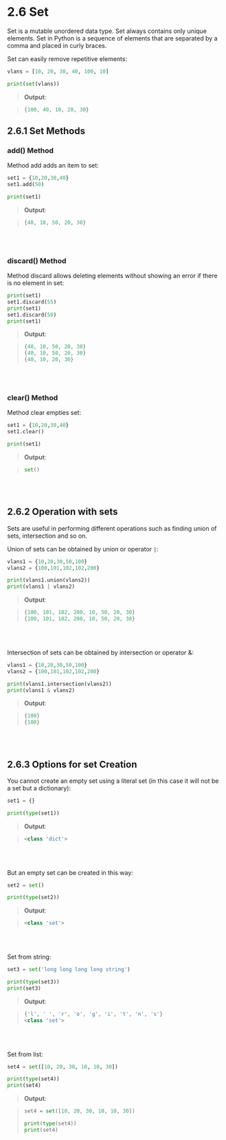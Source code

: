 # 2.6     Set

 Set is a mutable unordered data type. Set always contains only unique elements. Set in Python is a sequence of elements that are separated by a comma and placed in curly braces.

Set can easily remove repetitive elements:

```python
vlans = [10, 20, 30, 40, 100, 10]

print(set(vlans))
```

> **Output**:

> ```python
> {100, 40, 10, 20, 30}
> ```
>

 

## 2.6.1 Set Methods

### add() Method

Method add adds an item to set:

```python
set1 = {10,20,30,40}
set1.add(50)

print(set1)
```

> **Output**:
>

> ```python
> {40, 10, 50, 20, 30}
> ```
>

<br>
<br>

### discard() Method

Method discard allows deleting elements without showing an error if there is no element in set:

```python
print(set1)
set1.discard(55)
print(set1)
set1.discard(50)
print(set1)
```

> **Output**:

> ```python
> {40, 10, 50, 20, 30}
> {40, 10, 50, 20, 30}
> {40, 10, 20, 30}
> ```
>

<br>
<br> 

### clear() Method

Method clear empties set:

```python
set1 = {10,20,30,40}
set1.clear()

print(set1)
```

> **Output**:

> ```python
> set()
> ```
>

<br>
<br>

## 2.6.2 Operation with sets

Sets are useful in performing different operations such as finding union of sets, intersection and so on.

Union of sets can be obtained by union or operator `|`:

```python
vlans1 = {10,20,30,50,100}
vlans2 = {100,101,102,102,200}

print(vlans1.union(vlans2))
print(vlans1 | vlans2)
```

> **Output**:

> ```python
> {100, 101, 102, 200, 10, 50, 20, 30}
> {100, 101, 102, 200, 10, 50, 20, 30}
> ```
>

<br>
<br>


Intersection of sets can be obtained by intersection or operator &:

```python
vlans1 = {10,20,30,50,100}
vlans2 = {100,101,102,102,200}

print(vlans1.intersection(vlans2))
print(vlans1 & vlans2)
```

> **Output**:

> ```python
> {100}
> {100}
> ```
>

<br>
<br>


## 2.6.3 Options for set Creation

You cannot create an empty set using a literal set (in this case it will not be a set but a dictionary):

```python
set1 = {}

print(type(set1))
```

> **Output**:

> ```python
> <class 'dict'>
> ```
>

<br>
<br>


But an empty set can be created in this way:

```python
set2 = set()

print(type(set2))
```

> **Output**:

> ```python
> <class 'set'>
> ```
>

<br>
<br> 

Set from string:

```python
set3 = set('long long long long string')

print(type(set3))
print(set3)
```

> **Output**:

> ```python
> {'l', ' ', 'r', 'o', 'g', 'i', 't', 'n', 's'}
> <class 'set'>
> ```
>

<br>
<br> 

Set from list:

```python
set4 = set([10, 20, 30, 10, 10, 30])

print(type(set4))
print(set4)
```

> **Output**:

> ```python
> set4 = set([10, 20, 30, 10, 10, 30])
> 
> print(type(set4))
> print(set4)
> ```
>

 